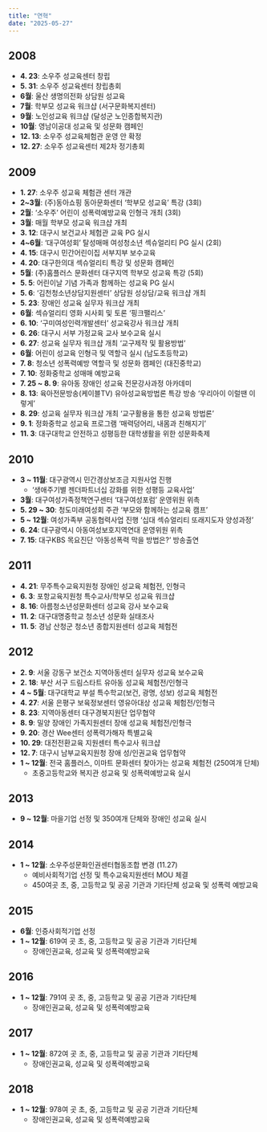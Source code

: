 ```yaml
---
title: "연혁"
date: "2025-05-27"
---
```


## 2008

- **4. 23**: 소우주 성교육센터 창립
- **5. 31**: 소우주 성교육센터 창립총회
- **6월**: 울산 생명의전화 상담원 성교육
- **7월**: 학부모 성교육 워크샵 (서구문화복지센터)
- **9월**: 노인성교육 워크샵 (달성군 노인종합복지관)
- **10월**: 영남이공대 성교육 및 성문화 캠페인
- **12. 13**: 소우주 성교육체험관 운영 안 확정
- **12. 27**: 소우주 성교육센터 제2차 정기총회

## 2009

- **1. 27**: 소우주 성교육 체험관 센터 개관
- **2~3월**: (주)동아쇼핑 동아문화센터 ‘학부모 성교육’ 특강 (3회)
- **2월**: ‘소우주’ 어린이 성폭력예방교육 인형극 개최 (3회)
- **3월**: 매월 학부모 성교육 워크샵 개최
- **3. 12**: 대구시 보건교사 체험관 교육 PG 실시
- **4~6월**: ‘대구여성회’ 탈성매매 여성청소년 섹슈얼리티 PG 실시 (2회)
- **4. 15**: 대구시 민간어린이집 서부지부 보수교육
- **4. 20**: 대구한의대 섹슈얼리티 특강 및 성문화 캠페인
- **5월**: (주)홈플러스 문화센터 대구지역 학부모 성교육 특강 (5회)
- **5. 5**: 어린이날 기념 가족과 함께하는 성교육 PG 실시
- **5. 6**: ‘김천청소년상담지원센터’ 상담원 성상담/교육 워크샵 개최
- **5. 23**: 장애인 성교육 실무자 워크샵 개최
- **6월**: 섹슈얼리티 영화 시사회 및 토론 ‘핑크팰리스’
- **6. 10**: ‘구미여성인력개발센터’ 성교육강사 워크샵 개최
- **6. 26**: 대구시 서부 가정교육 교사 보수교육 실시
- **6. 27**: 성교육 실무자 워크샵 개최 ‘교구제작 및 활용방법’
- **6월**: 어린이 성교육 인형극 및 역할극 실시 (남도초등학교)
- **7. 8**: 청소년 성폭력예방 역할극 및 성문화 캠페인 (대진중학교)
- **7. 10**: 정화중학교 성매매 예방교육
- **7. 25 ~ 8. 9**: 유아동 장애인 성교육 전문강사과정 아카데미
- **8. 13**: 육아전문방송(케이블TV) 유아성교육방법론 특강 방송 ‘우리아이 이럴땐 이렇게’
- **8. 29**: 성교육 실무자 워크샵 개최 ‘교구활용을 통한 성교육 방법론’
- **9. 1**: 정화중학교 성교육 프로그램 ‘매력덩어리, 내몸과 친해지기’
- **11. 3**: 대구대학교 안전하고 성평등한 대학생활을 위한 성문화축제

## 2010

- **3 ~ 11월**: 대구광역시 민간경상보조금 지원사업 진행
  - ‘생애주기별 젠더파트너십 강화를 위한 성평등 교육사업’
- **3월**: 대구여성가족정책연구센터 ‘대구여성포럼’ 운영위원 위촉
- **5. 29 ~ 30**: 청도미래여성회 주관 ‘부모와 함께하는 성교육 캠프’
- **5 ~ 12월**: 여성가족부 공동협력사업 진행 ‘십대 섹슈얼리티 또래지도자 양성과정’
- **6. 24**: 대구광역시 아동여성보호지역연대 운영위원 위촉
- **7. 15**: 대구KBS 목요진단 ‘아동성폭력 막을 방법은?’ 방송출연

## 2011

- **4. 21**: 무주특수교육지원청 장애인 성교육 체험전, 인형극
- **6. 3**: 포항교육지원청 특수교사/학부모 성교육 워크샵
- **8. 16**: 아름청소년성문화센터 성교육 강사 보수교육
- **11. 2**: 대구대명중학교 청소년 성문화 실태조사
- **11. 5**: 경남 산청군 청소년 종합지원센터 성교육 체험전

## 2012

- **2. 9**: 서울 강동구 보건소 지역아동센터 실무자 성교육 보수교육
- **2. 18**: 부산 서구 드림스타트 유아동 성교육 체험전/인형극
- **4 ~ 5월**: 대구대학교 부설 특수학교(보건, 광명, 성보) 성교육 체험전
- **4. 27**: 서울 은평구 보육정보센터 영유아대상 성교육 체험전/인형극
- **8. 23**: 지역아동센터 대구경북지원단 업무협약
- **8. 9**: 밀양 장애인 가족지원센터 장애 성교육 체험전/인형극
- **9. 20**: 경산 Wee센터 성폭력가해자 특별교육
- **10. 29**: 대전전환교육 지원센터 특수교사 워크샵
- **12. 7**: 대구시 남부교육지원청 장애 성/인권교육 업무협약
- **1 ~ 12월**: 전국 홈플러스, 이마트 문화센터 찾아가는 성교육 체험전 (250여개 단체)
  - 초중고등학교와 복지관 성교육 및 성폭력예방교육 실시

## 2013

- **9 ~ 12월**: 마을기업 선정 및 350여개 단체와 장애인 성교육 실시

## 2014

- **1 ~ 12월**: 소우주성문화인권센터협동조합 변경 (11.27)
  - 예비사회적기업 선정 및 특수교육지원센터 MOU 체결
  - 450여곳 초, 중, 고등학교 및 공공 기관과 기타단체 성교육 및 성폭력 예방교육

## 2015

- **6월**: 인증사회적기업 선정
- **1 ~ 12월**: 619여 곳 초, 중, 고등학교 및 공공 기관과 기타단체
  - 장애인권교육, 성교육 및 성폭력예방교육

## 2016

- **1 ~ 12월**: 791여 곳 초, 중, 고등학교 및 공공 기관과 기타단체
  - 장애인권교육, 성교육 및 성폭력예방교육

## 2017

- **1 ~ 12월**: 872여 곳 초, 중, 고등학교 및 공공 기관과 기타단체
  - 장애인권교육, 성교육 및 성폭력예방교육

## 2018

- **1 ~ 12월**: 978여 곳 초, 중, 고등학교 및 공공 기관과 기타단체
  - 장애인권교육, 성교육 및 성폭력예방교육

